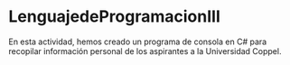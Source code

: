 # LenguajedeProgramacionIII
En esta actividad, hemos creado un programa de consola en C# para recopilar información personal de los aspirantes a la Universidad Coppel. 
